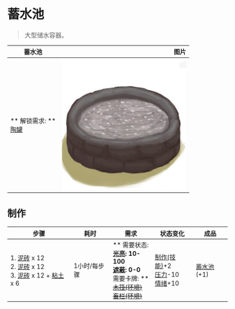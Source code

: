 # 蓄水池  
> 大型储水容器。  
  
  蓄水池  |   图片   
 ----  |  ----:   
 ** 解锁需求: **<br>[陶罐](ClayVase.md)  |  <img decoding="async" src="Sprite/ReservoirWater.png" href="a.md" style="max-width:300px;max-height:300px;">   
  
## 制作  
步骤  |  耗时  |  需求  |  状态变化  |  成品  
----  |  ----  |  ----  |  ----  |  ----  
1. [泥砖](MudBrick.md) x 12<br>2. [泥砖](MudBrick.md) x 12<br>3. [泥砖](MudBrick.md) x 12 + [粘土](Clay.md) x 6  |  1小时/每步骤  |  ** 需要状态: **<br>[光亮](Light.md): 10-100<br>[遮蔽](Sheltered.md): 0-0<br>** 需要卡牌: **<br>~~[木筏(环境)](Env_Raft.md)~~<br>~~[畜栏(环境)](Env_Enclosure.md)~~  |  [制作(技能)](Skill_Crafting.md)+2<br>[压力](Stress.md)-10<br>[情绪](Morale.md)+10  |  [蓄水池](WaterReservoir.md)(+1)  


<script>document.title="蓄水池 - 卡牌生存百科 Card Survival Wiki";</script>